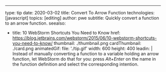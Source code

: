---
type: tip
date: 2020-03-02
title: Convert To Arrow Function
technologies: [javascript]
topics: [editing]
author: pwe
subtitle: Quickly convert a function to an arrow function.
seealso:
- title: 10 WebStorm Shortcuts You Need to Know
  href: https://blog.jetbrains.com/webstorm/2015/06/10-webstorm-shortcuts-you-need-to-know/
thumbnail: ./thumbnail.png
cardThumbnail: ./card.png
animatedGif:
  file: './tip.gif'
  width: 600
  height: 400
leadin: |
  Instead of manually converting a function to a variable holding an arrow function, let WebStorm 
  do that for you: press *Alt+Enter* on the name in the function definition and select the 
  corresponding intention.
